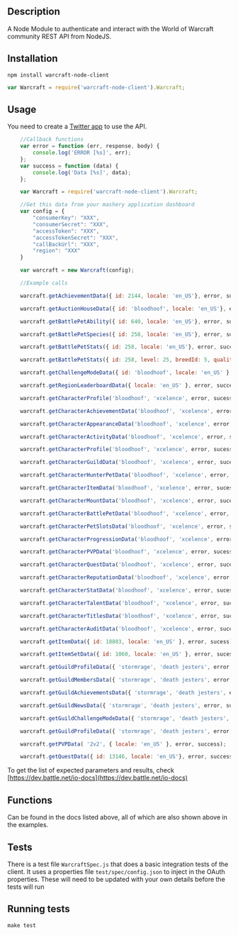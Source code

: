## Description
A Node Module to authenticate and interact with the World of Warcraft community REST API from NodeJS.

## Installation
```
npm install warcraft-node-client
```
```javascript
var Warcraft = require('warcraft-node-client').Warcraft;
```
## Usage
You need to create a [Twitter app](https://dev.twitter.com/apps) to use the API.

```javascript
	//Callback functions
	var error = function (err, response, body) {
    	console.log('ERROR [%s]', err);
	};
	var success = function (data) {
    	console.log('Data [%s]', data);
	};

    var Warcraft = require('warcraft-node-client').Warcraft;

	//Get this data from your mashery application dashboard
	var config = {
    	"consumerKey": "XXX",
    	"consumerSecret": "XXX",
    	"accessToken": "XXX",
    	"accessTokenSecret": "XXX",
    	"callBackUrl": "XXX",
    	"region": "XXX"
	}

    var warcraft = new Warcraft(config);

	//Example calls

    warcraft.getAchievementData({ id: 2144, locale: 'en_US'}, error, success);

    warcraft.getAuctionHouseData({ id: 'bloodhoof', locale: 'en_US'}, error, success);

    warcraft.getBattlePetAbility({ id: 640, locale: 'en_US'}, error, success);

    warcraft.getBattlePetSpecies({ id: 258, locale: 'en_US'}, error, success);

    warcraft.getBattlePetStats({ id: 258, locale: 'en_US'}, error, success);

    warcraft.getBattlePetStats({ id: 258, level: 25, breedId: 5, qualityId: 5,locale: 'en_US'}, error, success);

    warcraft.getChallengeModeData({ id: 'bloodhoof', locale: 'en_US' }, error, success);

    warcraft.getRegionLeaderboardData({ locale: 'en_US' }, error, success);

    warcraft.getCharacterProfile('bloodhoof', 'xcelence', error, sucess);

    warcraft.getCharacterAchievementData('bloodhoof', 'xcelence', error, sucess);

    warcraft.getCharacterAppearanceData('bloodhoof', 'xcelence', error, sucess);

    warcraft.getCharacterActivityData('bloodhoof', 'xcelence', error, sucess);

    warcraft.getCharacterProfile('bloodhoof', 'xcelence', error, sucess);

    warcraft.getCharacterGuildData('bloodhoof', 'xcelence', error, sucess);

    warcraft.getCharacterHunterPetData('bloodhoof', 'xcelence', error, sucess);

    warcraft.getCharacterItemData('bloodhoof', 'xcelence', error, sucess);

    warcraft.getCharacterMountData('bloodhoof', 'xcelence', error, sucess);

    warcraft.getCharacterBattlePetData('bloodhoof', 'xcelence', error, sucess);

    warcraft.getCharacterPetSlotsData('bloodhoof', 'xcelence', error, sucess);

    warcraft.getCharacterProgressionData('bloodhoof', 'xcelence', error, sucess);

    warcraft.getCharacterPVPData('bloodhoof', 'xcelence', error, sucess);

    warcraft.getCharacterQuestData('bloodhoof', 'xcelence', error, sucess);

    warcraft.getCharacterReputationData('bloodhoof', 'xcelence', error, sucess);

    warcraft.getCharacterStatData('bloodhoof', 'xcelence', error, sucess);

    warcraft.getCharacterTalentData('bloodhoof', 'xcelence', error, sucess);

    warcraft.getCharacterTitlesData('bloodhoof', 'xcelence', error, sucess);

    warcraft.getCharacterAuditData('bloodhoof', 'xcelence', error, sucess);

    warcraft.getItemData({ id: 18803, locale: 'en_US' }, error, sucess);

    warcraft.getItemSetData({ id: 1060, locale: 'en_US' }, error, sucess);

    warcraft.getGuildProfileData({ 'stormrage', 'death jesters', error, success);

    warcraft.getGuildMembersData({ 'stormrage', 'death jesters', error, success);

    warcraft.getGuildAchievementsData({ 'stormrage', 'death jesters', error, success);

    warcraft.getGuildNewsData({ 'stormrage', 'death jesters', error, success);

    warcraft.getGuildChallengeModeData({ 'stormrage', 'death jesters', error, success);

    warcraft.getGuildProfileData({ 'stormrage', 'death jesters', error, success);

    warcraft.getPVPData( '2v2', { locale: 'en_US' }, error, success);

    warcraft.getQuestData({ id: 13146, locale: 'en_US'}, error, success);

```
To get the list of expected parameters and results, check [https://dev.battle.net/io-docs](https://dev.battle.net/io-docs)

## Functions
Can be found in the docs listed above, all of which are also shown above in the examples.

## Tests

There is a test file `WarcraftSpec.js` that does a basic integration tests of the client.
It uses a properties file `test/spec/config.json` to inject in the OAuth properties.
These will need to be updated with your own details before the tests will run

## Running tests

	make test
